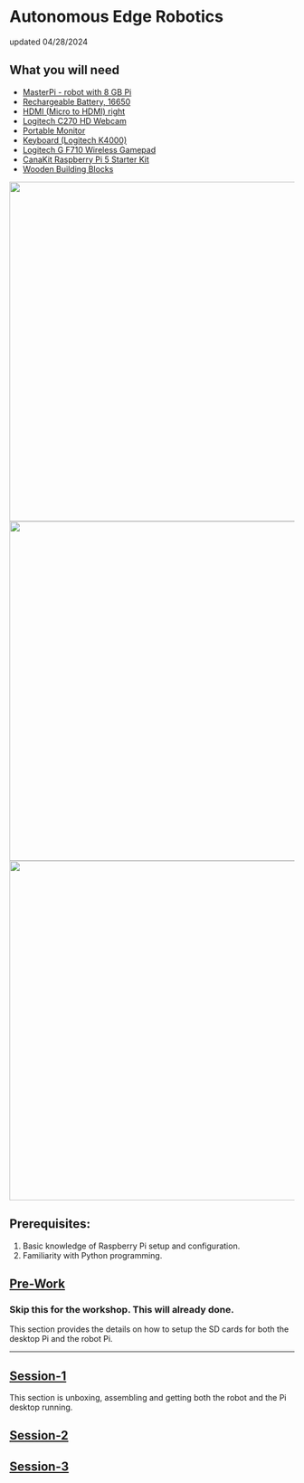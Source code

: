 # Autonomous Edge Robotics

updated 04/28/2024

## What you will need

- [MasterPi - robot with 8 GB Pi ](https://www.amazon.com/HIWONDER-MasterPi-Mecanum-Raspberry-Beginners/dp/B0CP987F5Y)
- [Rechargeable Battery, 16650](https://www.amazon.com/dp/B0943LKVHW)
- [HDMI (Micro to HDMI) right](https://www.amazon.com/Twozoh-Adapter-Braided-90%C2%B0Degree-Support/dp/B09PYWKCWW)
- [Logitech C270 HD Webcam](https://www.amazon.com/Logitech-Desktop-Widescreen-Calling-Recording/dp/B004FHO5Y6)
- [Portable Monitor ](https://www.amazon.com/ARZOPA-Portable-Monitor-17-3-Inch/dp/B0CC4TQGTT)
- [Keyboard (Logitech K4000)](https://www.amazon.com/Logitech-920-003110-Touch-Keyboard-K400/dp/B005DVQZM8)
- [Logitech G F710 Wireless Gamepad](https://www.amazon.com/Logitech-Wireless-Nano-Receiver-Controller-Vibration/dp/B0041RR0TW)
- [CanaKit Raspberry Pi 5 Starter Kit](https://www.canakit.com/canakit-raspberry-pi-5-starter-kit-turbine-black.html?defpid=4884)
- [Wooden Building Blocks](https://www.amazon.com/dp/B0C777NTSX)


 <img src="https://github.com/stemoutreach/AutonomousEdgeRobotics/blob/main/images/PackageWithGC.jpg" width="600" > 
 <img src="https://github.com/stemoutreach/AutonomousEdgeRobotics/blob/main/images/RobotKit.jpg" width="600" > 
 <img src="https://github.com/stemoutreach/AutonomousEdgeRobotics/blob/main/images/IMG_2230.jpg" width="600" > 

## Prerequisites:

1. Basic knowledge of Raspberry Pi setup and configuration.
1. Familiarity with Python programming.
 
## [Pre-Work](Pre-Work/README.md)

### Skip this for the workshop. This will already done.

This section provides the details on how to setup the SD cards for both the desktop Pi and the robot Pi. 
- - - - - - - -  
## [Session-1](Session-1/README.md)

This section is unboxing, assembling and getting both the robot and the Pi desktop running. 

## [Session-2](Session-2.md/README.md)

## [Session-3](Session-3.md/README.md)
